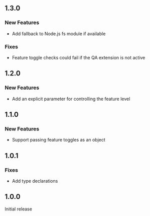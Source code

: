 ## 1.3.0

### New Features
-  Add fallback to Node.js fs module if available

### Fixes
- Feature toggle checks could fail if the QA extension is not active

## 1.2.0

### New Features
-  Add an explicit parameter for controlling the feature level

## 1.1.0

### New Features
-  Support passing feature toggles as an object

## 1.0.1

### Fixes
- Add type declarations

## 1.0.0

Initial release
